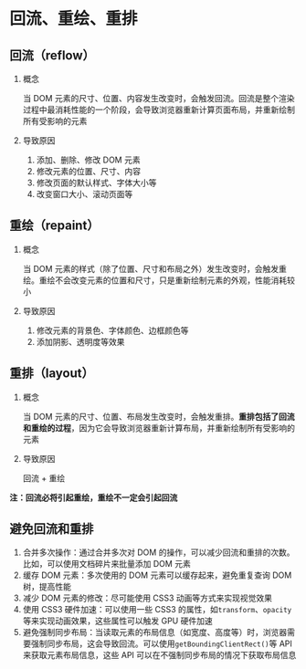 # 回流、重绘、重排

## 回流（reflow）

1. 概念

   当 DOM 元素的尺寸、位置、内容发生改变时，会触发回流。回流是整个渲染过程中最消耗性能的一个阶段，会导致浏览器重新计算页面布局，并重新绘制所有受影响的元素

2. 导致原因

   1. 添加、删除、修改 DOM 元素
   2. 修改元素的位置、尺寸、内容
   3. 修改页面的默认样式、字体大小等
   4. 改变窗口大小、滚动页面等

## 重绘（repaint）

1. 概念

   当 DOM 元素的样式（除了位置、尺寸和布局之外）发生改变时，会触发重绘。重绘不会改变元素的位置和尺寸，只是重新绘制元素的外观，性能消耗较小

2. 导致原因

   1. 修改元素的背景色、字体颜色、边框颜色等
   2. 添加阴影、透明度等效果

## 重排（layout）

1. 概念

   当 DOM 元素的尺寸、位置、布局发生改变时，会触发重排。**重排包括了回流和重绘的过程**，因为它会导致浏览器重新计算布局，并重新绘制所有受影响的元素

2. 导致原因

   回流 + 重绘

**注：回流必将引起重绘，重绘不一定会引起回流**

## 避免回流和重排

1. 合并多次操作：通过合并多次对 DOM 的操作，可以减少回流和重排的次数。比如，可以使用文档碎片来批量添加 DOM 元素
2. 缓存 DOM 元素：多次使用的 DOM 元素可以缓存起来，避免重复查询 DOM 树，提高性能
3. 减少 DOM 元素的修改：尽可能使用 CSS3 动画等方式来实现视觉效果
4. 使用 CSS3 硬件加速：可以使用一些 CSS3 的属性，如`transform`、`opacity`等来实现动画效果，这些属性可以触发 GPU 硬件加速
5. 避免强制同步布局：当读取元素的布局信息（如宽度、高度等）时，浏览器需要强制同步布局，这会导致回流。可以使用`getBoundingClientRect()`等 API 来获取元素布局信息，这些 API 可以在不强制同步布局的情况下获取布局信息